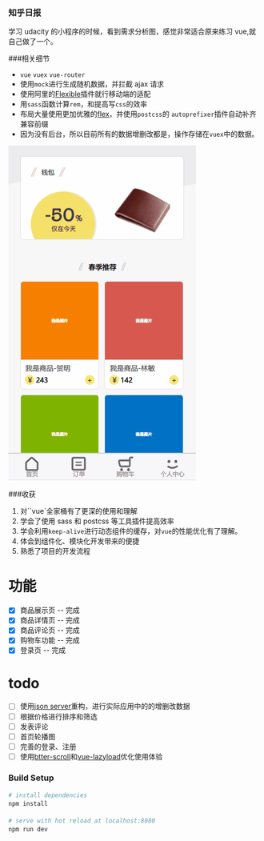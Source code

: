 ### 知乎日报

学习 udacity 的小程序的时候，看到需求分析图，感觉非常适合原来练习 vue,就自己做了一个。

###相关细节

-   `vue` `vuex` `vue-router`
-   使用`mock`进行生成随机数据，并拦截 ajax 请求
-   使用阿里的[Flexible](https://www.w3cplus.com/mobile/lib-flexible-for-html5-layout.html)插件就行移动端的适配
-   用`sass`函数计算`rem`，和提高写`css`的效率
-   布局大量使用更加优雅的[flex](https://yanhaijing.com/css/2016/08/21/flex-practice-on-mobile/)，并使用`postcss`的
    `autoprefixer`插件自动补齐兼容前缀
-   因为没有后台，所以目前所有的数据增删改都是，操作存储在`vuex`中的数据。

![预览](12.gif)

###收获

1.  对``vue`全家桶有了更深的使用和理解
2.  学会了使用 sass 和 postcss 等工具插件提高效率
3.  学会利用`keep-alive`进行动态组件的缓存，对`vue`的性能优化有了理解。
4.  体会到组件化、模块化开发带来的便捷
5.  熟悉了项目的开发流程

# 功能

-   [x] 商品展示页 -- 完成
-   [x] 商品详情页 -- 完成
-   [x] 商品评论页 -- 完成
-   [x] 购物车功能 -- 完成
-   [x] 登录页 -- 完成

# todo

-   [ ] 使用[json server](https://www.cnblogs.com/itfantasy/p/6043111.html)重构，进行实际应用中的的增删改数据
-   [ ] 根据价格进行排序和筛选
-   [ ] 发表评论
-   [ ] 首页轮播图
-   [ ] 完善的登录、注册
-   [ ] 使用[btter-scroll](https://www.imooc.com/article/18232)和[vue-lazyload](https://blog.csdn.net/SunnyYang222/article/details/78471870)优化使用体验

### Build Setup

```bash
# install dependencies
npm install

# serve with hot reload at localhost:8080
npm run dev
```
